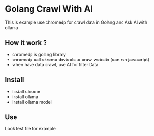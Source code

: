 # Golang Crawl With AI 

This is example use chromedp for crawl data in Golang
and Ask AI with ollama

## How it work ?
- chromedp is golang library
- chromedp call chrome devtools to crawl website (can run javascript)
- when have data crawl, use AI for filter Data 

## Install

- install chrome
- install ollama
- install ollama model 

## Use

Look test file for example
